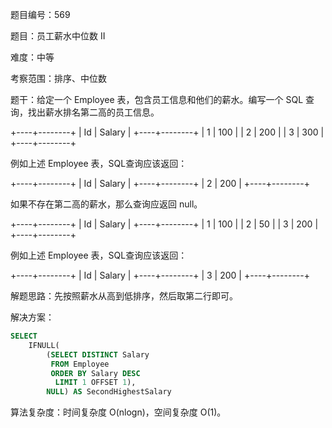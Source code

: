 题目编号：569

题目：员工薪水中位数 II

难度：中等

考察范围：排序、中位数

题干：给定一个 Employee 表，包含员工信息和他们的薪水。编写一个 SQL 查询，找出薪水排名第二高的员工信息。

+----+--------+
| Id | Salary |
+----+--------+
| 1  | 100    |
| 2  | 200    |
| 3  | 300    |
+----+--------+

例如上述 Employee 表，SQL查询应该返回：

+----+--------+
| Id | Salary |
+----+--------+
| 2  | 200    |
+----+--------+

如果不存在第二高的薪水，那么查询应返回 null。

+----+--------+
| Id | Salary |
+----+--------+
| 1  | 100    |
| 2  | 50     |
| 3  | 200    |
+----+--------+

例如上述 Employee 表，SQL查询应该返回：

+----+--------+
| Id | Salary |
+----+--------+
| 3  | 200    |
+----+--------+

解题思路：先按照薪水从高到低排序，然后取第二行即可。

解决方案：

```sql
SELECT
    IFNULL(
        (SELECT DISTINCT Salary
         FROM Employee
         ORDER BY Salary DESC
          LIMIT 1 OFFSET 1),
        NULL) AS SecondHighestSalary
```

算法复杂度：时间复杂度 O(nlogn)，空间复杂度 O(1)。